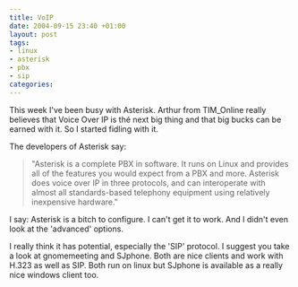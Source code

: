 ```yaml
---
title: VoIP
date: 2004-09-15 23:40 +01:00
layout: post
tags:
- linux
- asterisk
- pbx
- sip
categories:
---
```

This week I've been busy with Asterisk.
Arthur from TIM_Online really believes that Voice Over IP is thé next big thing and that big bucks can be earned with it. So I started fidling with it.

The developers of Asterisk say:

>"Asterisk is a complete PBX in software. It runs on Linux and provides all of the features you would expect from a PBX and more. Asterisk does voice over IP in three protocols, and can interoperate with almost all standards-based telephony equipment using relatively inexpensive hardware."

I say: Asterisk is a bitch to configure. I can't get it to work. And I didn't even look at the 'advanced' options.

I really think it has potential, especially the 'SIP' protocol. I suggest you take a look at gnomemeeting and SJphone. Both are nice clients and work with H.323 as well as SIP. Both run on linux but SJphone is available as a really nice windows client too.